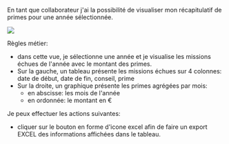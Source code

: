En tant que collaborateur j'ai la possibilité de visualiser mon récapitulatif de primes pour une année sélectionnée.

![](https://github.com/DiginamicFormation/ressources-atelier/raw/master/gestion-des-missions/recapitulatif.primes.png)

Règles métier:
* dans cette vue, je sélectionne une année et je visualise les missions échues de l'année avec le montant des primes.
* Sur la gauche, un tableau présente les missions échues sur 4 colonnes: date de début, date de fin, conseil, prime
* Sur la droite, un graphique présente les primes agrégées par mois:
  * en abscisse: les mois de l'année
  * en ordonnée: le montant en €

Je peux effectuer les actions suivantes:
* cliquer sur le bouton en forme d'icone excel afin de faire un export EXCEL des informations affichées dans le tableau.
